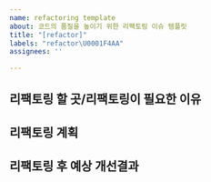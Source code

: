 ```yaml
---
name: refactoring template
about: 코드의 품질을 높이기 위한 리팩토링 이슈 템플릿
title: "[refactor]"
labels: "refactor\U0001F4AA"
assignees: ''

---
```


**리팩토링 할 곳/리팩토링이 필요한 이유**
---


**리팩토링 계획**
---


**리팩토링 후 예상 개선결과**
--
